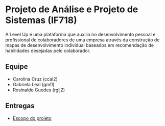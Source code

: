 # Projeto de Análise e Projeto de Sistemas (IF718)

A Level Up é uma plataforma que auxilia no desenvolvimento pessoal e profissional de colaboradores de uma empresa através da construção de mapas de desenvolvimento individual baseados em recomendação de habilidades desejadas pelo colaborador.


## Equipe

* Carolina Cruz (ccal2)
* Gabriela Leal (gmfl)
* Rosinaldo Guedes (rglj2)

## Entregas

* [Escopo do projeto](/Escopo.pdf)
